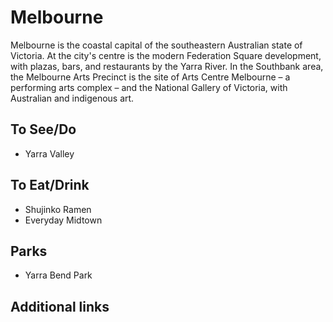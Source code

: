 # Melbourne

Melbourne is the coastal capital of the southeastern Australian state of Victoria. At the city's centre is the modern Federation Square development, with plazas, bars, and restaurants by the Yarra River. In the Southbank area, the Melbourne Arts Precinct is the site of Arts Centre Melbourne – a performing arts complex – and the National Gallery of Victoria, with Australian and indigenous art.

## To See/Do

* Yarra Valley

## To Eat/Drink

* Shujinko Ramen 
* Everyday Midtown 

## Parks 

* Yarra Bend Park 

## Additional links
